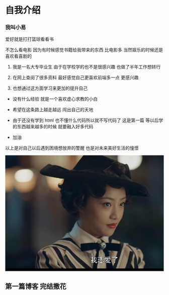 # 自我介绍

### 我叫小易

爱好就是打打篮球看看书 

不怎么看电影 因为有时候感觉书籍给我带来的东西 比电影多 当然娱乐的时候还是喜欢看喜剧的

1. 我是一名大专毕业生 由于在学校学的也不是很感兴趣 也做了半年工作想转行

2. 在网上查阅了很多资料 最好感觉自己更喜欢前端多一点 更感兴趣

3. 也想通过这方面学习来更加的提升自己


* 没有什么经验 就是一个喜欢虚心求教的小白

* 希望在这条路上越走越远 闯出自己的天地

* 由于还没有学到 html 也不懂什么代码所以就不写代码了 这是第一篇 等以后学的东西越来越多的时候 就要融入好多代码

* 加油

以上是对自己以后遇到困境想放弃的警醒 也是对未来美好生活的憧憬

![简单加个图片吧](1.png)

## 第一篇博客 完结撒花